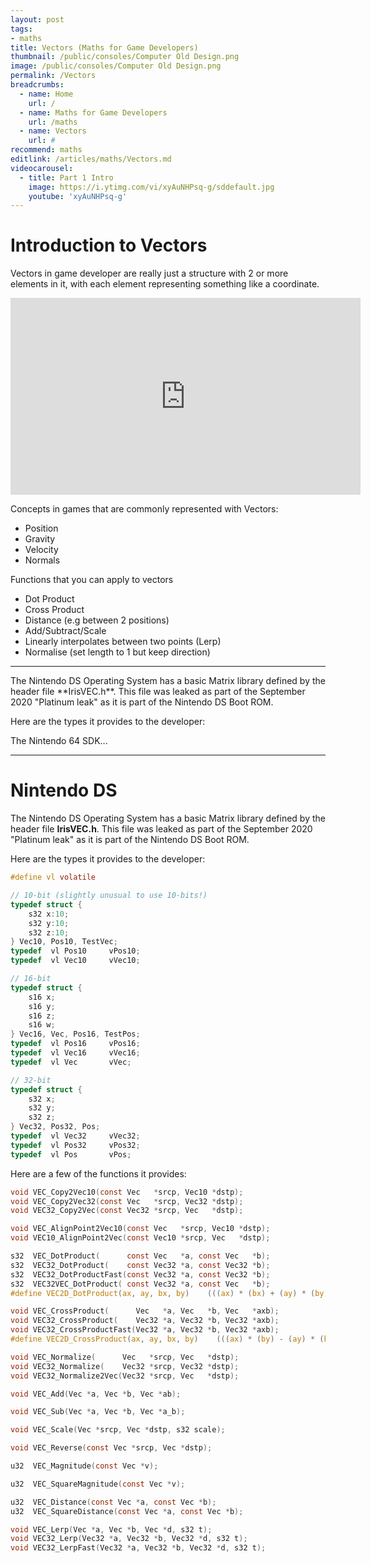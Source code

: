 ```yaml
---
layout: post
tags: 
- maths
title: Vectors (Maths for Game Developers)
thumbnail: /public/consoles/Computer Old Design.png
image: /public/consoles/Computer Old Design.png
permalink: /Vectors
breadcrumbs:
  - name: Home
    url: /
  - name: Maths for Game Developers
    url: /maths
  - name: Vectors
    url: #
recommend: maths
editlink: /articles/maths/Vectors.md
videocarousel:
  - title: Part 1 Intro
    image: https://i.ytimg.com/vi/xyAuNHPsq-g/sddefault.jpg
    youtube: 'xyAuNHPsq-g'
---
```


# Introduction to Vectors
Vectors in game developer are really just a structure with 2 or more elements in it, with each element representing something like a coordinate.

<iframe width="560" height="315" src="https://www.youtube.com/embed/ZoMmiQes_lE" frameborder="0" allow="accelerometer; autoplay; clipboard-write; encrypted-media; gyroscope; picture-in-picture" allowfullscreen></iframe>

Concepts in games that are commonly represented with Vectors:
* Position
* Gravity
* Velocity
* Normals

Functions that you can apply to vectors
* Dot Product
* Cross Product
* Distance (e.g between 2 positions)
* Add/Subtract/Scale
* Linearly interpolates between two points (Lerp)
* Normalise (set length to 1 but keep direction)

---
<div class="rr-tabs" title="group1">
  <div class="rr-tab" markdown="1" title="Nintendo DS" default>
    The Nintendo DS Operating System has a basic Matrix library defined by the header file **IrisVEC.h**. This file was leaked as part of the September 2020 "Platinum leak" as it is part of the Nintendo DS Boot ROM.

Here are the types it provides to the developer:
  </div>
  <div class="rr-tab" markdown="1" title="Nintendo 64">
   The Nintendo 64 SDK...
  </div>
</div>



---
# Nintendo DS
The Nintendo DS Operating System has a basic Matrix library defined by the header file **IrisVEC.h**. This file was leaked as part of the September 2020 "Platinum leak" as it is part of the Nintendo DS Boot ROM.

Here are the types it provides to the developer:
```c
#define vl volatile

// 10-bit (slightly unusual to use 10-bits!)
typedef struct {
    s32 x:10;
    s32 y:10;
    s32 z:10;
} Vec10, Pos10, TestVec;
typedef  vl Pos10     vPos10;
typedef  vl Vec10     vVec10;

// 16-bit 
typedef struct {
    s16 x;
    s16 y;
    s16 z;
    s16 w;   
} Vec16, Vec, Pos16, TestPos;
typedef  vl Pos16     vPos16;
typedef  vl Vec16     vVec16;
typedef  vl Vec       vVec;

// 32-bit
typedef struct {
    s32 x;
    s32 y;
    s32 z;
} Vec32, Pos32, Pos;
typedef  vl Vec32     vVec32;
typedef  vl Pos32     vPos32;
typedef  vl Pos       vPos;
```

Here are a few of the functions it provides:
```c
void VEC_Copy2Vec10(const Vec   *srcp, Vec10 *dstp);
void VEC_Copy2Vec32(const Vec   *srcp, Vec32 *dstp);
void VEC32_Copy2Vec(const Vec32 *srcp, Vec   *dstp);

void VEC_AlignPoint2Vec10(const Vec   *srcp, Vec10 *dstp);
void VEC10_AlignPoint2Vec(const Vec10 *srcp, Vec   *dstp);

s32  VEC_DotProduct(      const Vec   *a, const Vec   *b);
s32  VEC32_DotProduct(    const Vec32 *a, const Vec32 *b);
s32  VEC32_DotProductFast(const Vec32 *a, const Vec32 *b);
s32  VEC32VEC_DotProduct( const Vec32 *a, const Vec   *b);
#define VEC2D_DotProduct(ax, ay, bx, by)    (((ax) * (bx) + (ay) * (by)) >>V_SFT)

void VEC_CrossProduct(      Vec   *a, Vec   *b, Vec   *axb);
void VEC32_CrossProduct(    Vec32 *a, Vec32 *b, Vec32 *axb);
void VEC32_CrossProductFast(Vec32 *a, Vec32 *b, Vec32 *axb);
#define VEC2D_CrossProduct(ax, ay, bx, by)    (((ax) * (by) - (ay) * (bx)) >>V_SFT)

void VEC_Normalize(      Vec   *srcp, Vec   *dstp);
void VEC32_Normalize(    Vec32 *srcp, Vec32 *dstp);
void VEC32_Normalize2Vec(Vec32 *srcp, Vec   *dstp);

void VEC_Add(Vec *a, Vec *b, Vec *ab);

void VEC_Sub(Vec *a, Vec *b, Vec *a_b);

void VEC_Scale(Vec *srcp, Vec *dstp, s32 scale);

void VEC_Reverse(const Vec *srcp, Vec *dstp);

u32  VEC_Magnitude(const Vec *v);

u32  VEC_SquareMagnitude(const Vec *v);

u32  VEC_Distance(const Vec *a, const Vec *b);
u32  VEC_SquareDistance(const Vec *a, const Vec *b);

void VEC_Lerp(Vec *a, Vec *b, Vec *d, s32 t);
void VEC32_Lerp(Vec32 *a, Vec32 *b, Vec32 *d, s32 t);
void VEC32_LerpFast(Vec32 *a, Vec32 *b, Vec32 *d, s32 t);
```
